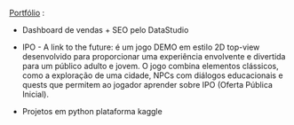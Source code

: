 [Portfólio](www.r4cs.github.com) :

* Dashboard de vendas + SEO pelo DataStudio
  
* IPO - A link to the future: é um jogo DEMO em estilo 2D top-view desenvolvido para proporcionar uma experiência envolvente e divertida para um público adulto e jovem. O jogo combina elementos clássicos, como a exploração de uma cidade, NPCs com diálogos educacionais e quests que permitem ao jogador aprender sobre IPO (Oferta Pública Inicial).
  
* Projetos em python plataforma kaggle
